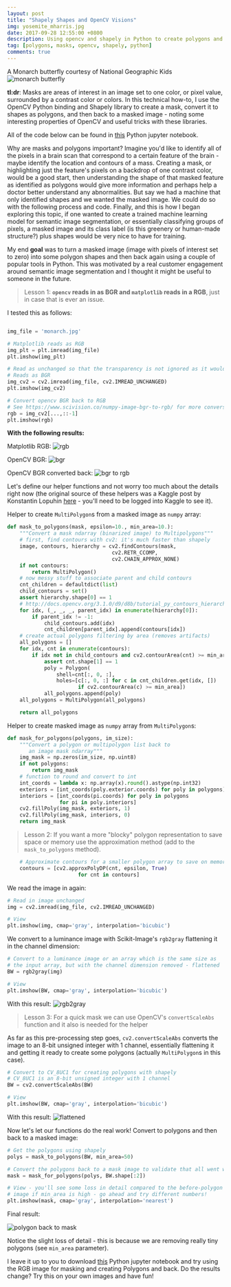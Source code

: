 ```yaml
---
layout: post
title: "Shapely Shapes and OpenCV Visions"
img: yosemite_mharris.jpg
date: 2017-09-28 12:55:00 +0800
description: Using opencv and shapely in Python to create polygons and back
tag: [polygons, masks, opencv, shapely, python]
comments: true
---
```


A Monarch butterfly courtesy of National Geographic Kids
![monarch butterfly](http://kids.nationalgeographic.com/content/dam/kids/photos/animals/Bugs/H-P/monarch-butterfly-grass.adapt.945.1.jpg)

**tl:dr**:  Masks are areas of interest in an image set to one color, or pixel value, surrounded by a contrast color or colors.  In this technical how-to, I use the OpenCV Python binding and Shapely library to create a mask, convert it to shapes as polygons, and then back to a masked image - noting some interesting properties of OpenCV and useful tricks with these libraries.

All of the code below can be found in [this](https://github.com/michhar/python-jupyter-notebooks/blob/master/datatools/DealingWithGeospatialImages.ipynb) Python jupyter notebook.

Why are masks and polygons important?  Imagine you'd like to identify all of the pixels in a brain scan that correspond to a certain feature of the brain - maybe identify the location and contours of a mass.  Creating a mask, or highlighting just the feature's pixels on a backdrop of one contrast color, would be a good start, then understanding the shape of that masked feature as identified as polygons would give more information and perhaps help a doctor better understand any abnormalities.  But say we had a machine that only identified shapes and we wanted the masked image.  We could do so with the following process and code.  Finally, and this is how I began exploring this topic, if one wanted to create a trained machine learning model for semantic image segmentation, or essentially classifying groups of pixels, a masked image and its class label (is this greenery or human-made structure?) plus shapes would be very nice to have for training.


My end **goal** was to turn a masked image (image with pixels of interest set to zero) into some polygon shapes and then back again using a couple of popular tools in Python.  This was motivated by a real customer engagement around semantic image segmentation and I thought it might be useful to someone in the future.

> Lesson 1: **`opencv` reads in as BGR and `matplotlib` reads in a RGB**, just in case that is ever an issue.

I tested this as follows:

```python

img_file = 'monarch.jpg'

# Matplotlib reads as RGB
img_plt = plt.imread(img_file)
plt.imshow(img_plt)

# Read as unchanged so that the transparency is not ignored as it would normally be by default
# Reads as BGR
img_cv2 = cv2.imread(img_file, cv2.IMREAD_UNCHANGED)
plt.imshow(img_cv2)

# Convert opencv BGR back to RGB
# See https://www.scivision.co/numpy-image-bgr-to-rgb/ for more conversions
rgb = img_cv2[...,::-1]
plt.imshow(rgb)
```

**With the following results:**

Matplotlib RGB:
![rgb](https://raw.githubusercontent.com/michhar/python-jupyter-notebooks/master/datatools/imgs/plt_read_monarch.png)

OpenCV BGR:
![bgr](https://raw.githubusercontent.com/michhar/python-jupyter-notebooks/master/datatools/imgs/cv2_read_monarch.png)

OpenCV BGR converted back:
![bgr to rgb](https://raw.githubusercontent.com/michhar/python-jupyter-notebooks/master/datatools/imgs/converted_back_rgb_monarch.png)


Let's define our helper functions and not worry too much about the details right now (the original source of these helpers was a Kaggle post by Konstantin Lopuhin [here](https://www.kaggle.com/lopuhin/full-pipeline-demo-poly-pixels-ml-poly) - you'll need to be logged into Kaggle to see it).

Helper to create `MultiPolygon`s from a masked image as `numpy` array:

```python
def mask_to_polygons(mask, epsilon=10., min_area=10.):
    """Convert a mask ndarray (binarized image) to Multipolygons"""
    # first, find contours with cv2: it's much faster than shapely
    image, contours, hierarchy = cv2.findContours(mask,
                                  cv2.RETR_CCOMP,
                                  cv2.CHAIN_APPROX_NONE)
    if not contours:
        return MultiPolygon()
    # now messy stuff to associate parent and child contours
    cnt_children = defaultdict(list)
    child_contours = set()
    assert hierarchy.shape[0] == 1
    # http://docs.opencv.org/3.1.0/d9/d8b/tutorial_py_contours_hierarchy.html
    for idx, (_, _, _, parent_idx) in enumerate(hierarchy[0]):
        if parent_idx != -1:
            child_contours.add(idx)
            cnt_children[parent_idx].append(contours[idx])
    # create actual polygons filtering by area (removes artifacts)
    all_polygons = []
    for idx, cnt in enumerate(contours):
        if idx not in child_contours and cv2.contourArea(cnt) >= min_area:
            assert cnt.shape[1] == 1
            poly = Polygon(
                shell=cnt[:, 0, :],
                holes=[c[:, 0, :] for c in cnt_children.get(idx, [])
                       if cv2.contourArea(c) >= min_area])
            all_polygons.append(poly)
    all_polygons = MultiPolygon(all_polygons)

    return all_polygons
```

Helper to create masked image as `numpy` array from `MultiPolygon`s:

```python
def mask_for_polygons(polygons, im_size):
    """Convert a polygon or multipolygon list back to
       an image mask ndarray"""
    img_mask = np.zeros(im_size, np.uint8)
    if not polygons:
        return img_mask
    # function to round and convert to int
    int_coords = lambda x: np.array(x).round().astype(np.int32)
    exteriors = [int_coords(poly.exterior.coords) for poly in polygons]
    interiors = [int_coords(pi.coords) for poly in polygons
                 for pi in poly.interiors]
    cv2.fillPoly(img_mask, exteriors, 1)
    cv2.fillPoly(img_mask, interiors, 0)
    return img_mask
```

> Lesson 2:  If you want a more "blocky" polygon representation to save space or memory use the approximation method (add to the `mask_to_polygons` method).

```python
    # Approximate contours for a smaller polygon array to save on memory
    contours = [cv2.approxPolyDP(cnt, epsilon, True)
                       for cnt in contours]
```

We read the image in again:

```python
# Read in image unchanged
img = cv2.imread(img_file, cv2.IMREAD_UNCHANGED)

# View
plt.imshow(img, cmap='gray', interpolation='bicubic')
```

We convert to a luminance image with Scikit-Image's `rgb2gray` flattening it in the channel dimension:

```python
# Convert to a luminance image or an array which is the same size as
# the input array, but with the channel dimension removed - flattened
BW = rgb2gray(img)

# View
plt.imshow(BW, cmap='gray', interpolation='bicubic')
```

With this result:
![rgb2gray](https://raw.githubusercontent.com/michhar/python-jupyter-notebooks/master/datatools/imgs/rgb2gray_monarch.png)

> Lesson 3:  For a quick mask we can use OpenCV's `convertScaleAbs` function and it also is needed for the helper

As far as this pre-processing step goes, `cv2.convertScaleAbs` converts the image to an 8-bit unsigned integer with 1 channel, essentially flattening it and getting it ready to create some polygons (actually `MultiPolygon`s in this case).

```python
# Convert to CV_8UC1 for creating polygons with shapely
# CV_8UC1 is an 8-bit unsigned integer with 1 channel
BW = cv2.convertScaleAbs(BW)

# View
plt.imshow(BW, cmap='gray', interpolation='bicubic')
```

With this result:
![flattened](https://raw.githubusercontent.com/michhar/python-jupyter-notebooks/master/datatools/imgs/scale_abs_monarch.png)

Now let's let our functions do the real work!  Convert to polygons and then back to a masked image:

```python
# Get the polygons using shapely
polys = mask_to_polygons(BW, min_area=50)

# Convert the polygons back to a mask image to validate that all went well
mask = mask_for_polygons(polys, BW.shape[:2])

# View - you'll see some loss in detail compared to the before-polygon 
# image if min_area is high - go ahead and try different numbers!
plt.imshow(mask, cmap='gray', interpolation='nearest')
```

Final result:

![polygon back to mask](https://raw.githubusercontent.com/michhar/python-jupyter-notebooks/master/datatools/imgs/back_to_mask_monarch.png)

Notice the slight loss of detail - this is because we are removing really tiny polygons (see `min_area` parameter).

I leave it up to you to download [this](https://github.com/michhar/python-jupyter-notebooks/blob/master/datatools/DealingWithGeospatialImages.ipynb) Python jupyter notebook and try using the RGB image for masking and creating Polygons and back.  Do the results change?  Try this on your own images and have fun!


